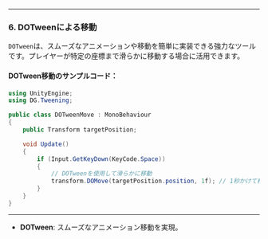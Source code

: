 
---

### 6. **DOTweenによる移動**
`DOTween`は、スムーズなアニメーションや移動を簡単に実装できる強力なツールです。プレイヤーが特定の座標まで滑らかに移動する場合に活用できます。

#### DOTween移動のサンプルコード：
```csharp
using UnityEngine;
using DG.Tweening;

public class DOTweenMove : MonoBehaviour
{
    public Transform targetPosition;

    void Update()
    {
        if (Input.GetKeyDown(KeyCode.Space))
        {
            // DOTweenを使用して滑らかに移動
            transform.DOMove(targetPosition.position, 1f); // 1秒かけて移動
        }
    }
}
```

---

- **DOTween**: スムーズなアニメーション移動を実現。
